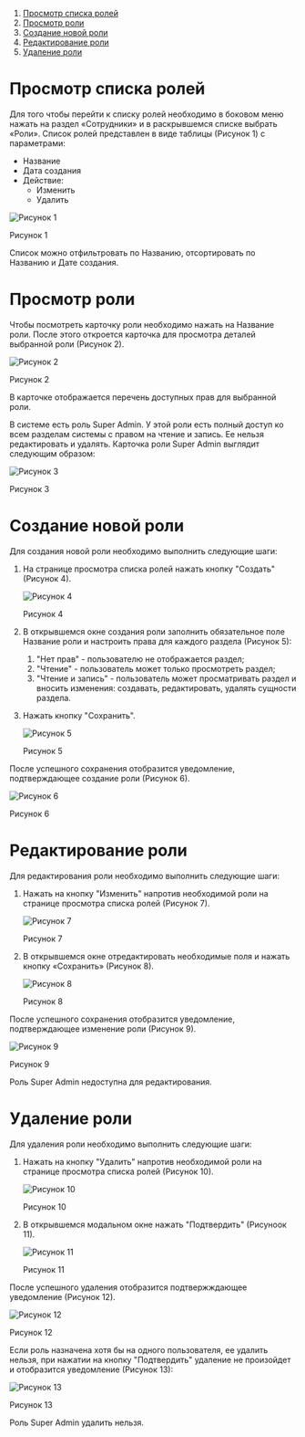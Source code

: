 1. [Просмотр списка ролей](#просмотр-списка-ролей)
2. [Просмотр роли](#просмотр-роли)
3. [Создание новой роли](#создание-новой-роли)
4. [Редактирование роли](#редактирование-роли)
5. [Удаление роли](#удаление-роли)

# Просмотр списка ролей
Для того чтобы перейти к списку ролей необходимо в боковом меню нажать на раздел «Сотрудники» и в раскрывшемся списке выбрать «Роли».
Список ролей представлен в виде таблицы (Рисунок 1) с параметрами:
- Название
- Дата создания
- Действие:
	- Изменить
	- Удалить

![Рисунок 1](images/roles_1.png)

Рисунок 1

Список можно отфильтровать по Названию, отсортировать по Названию и Дате создания.

# Просмотр роли
Чтобы посмотреть карточку роли необходимо нажать на Название роли.
После этого откроется карточка для просмотра деталей выбранной роли (Рисунок 2).

<img class="md-img" src="images/roles_2.png" alt="Рисунок 2">

Рисунок 2

В карточке отображается перечень доступных прав для выбранной роли.

В системе есть роль Super Admin. У этой роли есть полный доступ ко всем разделам системы с правом на чтение и запись.
Ее нельзя редактировать и удалять.
Карточка роли Super Admin выглядит следующим образом:

<img class="md-img" src="images/roles_3.png" alt="Рисунок 3">

Рисунок 3

# Создание новой роли
Для создания новой роли необходимо выполнить следующие шаги:
1. На странице просмотра списка ролей нажать кнопку "Создать" (Рисунок 4).
   
   ![Рисунок 4](images/roles_4.png)
   
   Рисунок 4  
2. В открывшемся окне создания роли заполнить обязательное поле Название роли и настроить права для каждого раздела (Рисунок 5):
	1. "Нет прав" - пользователю не отображается раздел;
	2. "Чтение" - пользователь может только просмотреть раздел;
	3. "Чтение и запись" - пользователь может просматривать раздел и вносить изменения: создавать, редактировать, удалять сущности раздела.
3. Нажать кнопку "Сохранить".

   <img class="md-img" src="images/roles_5.png" alt="Рисунок 5">

   Рисунок 5

После успешного сохранения отобразится уведомление, подтверждающее создание роли (Рисунок 6).

<img class="md-img" src="images/roles_6.png" alt="Рисунок 6">

Рисунок 6

# Редактирование роли
Для редактирования роли необходимо выполнить следующие шаги:
1. Нажать на кнопку "Изменить" напротив необходимой роли на странице просмотра списка ролей (Рисунок 7).
   
   ![Рисунок 7](images/roles_7.png)
   
   Рисунок 7     
2. В открывшемся окне отредактировать необходимые поля и нажать кнопку «Сохранить» (Рисунок 8).
   
   <img class='md-img' src="images/roles_8.png" alt="Рисунок 8">
   
   Рисунок 8

После успешного сохранения отобразится уведомление, подтверждающее изменение роли (Рисунок 9).

<img class="md-img" src="images/roles_9.png" alt="Рисунок 9">

Рисунок 9

Роль Super Admin недоступна для редактирования.

# Удаление роли
Для удаления роли необходимо выполнить следующие шаги:
1. Нажать на кнопку "Удалить" напротив необходимой роли на странице просмотра списка ролей (Рисунок 10).
   
   ![Рисунок 10](images/roles_10.png)
   
   Рисунок 10     
2. В открывшемся модальном окне нажать "Подтвердить" (Рисуноок 11).

   <img class="md-img" src="images/roles_11.png" alt="Рисунок 11">
   
   Рисунок 11

После успешного удаления отобразится подтвержждающее уведомление (Рисунок 12).

<img class="md-img" src="images/roles_12.png" alt="Рисунок 12">

Рисунок 12

Если роль назначена хотя бы на одного пользователя, ее удалить нельзя, при нажатии на кнопку "Подтвердить" удаление не произойдет и отобразится уведомление (Рисунок 13):

<img class="md-img" src="images/roles_13.png" alt="Рисунок 13">

Рисунок 13

Роль Super Admin удалить нельзя.